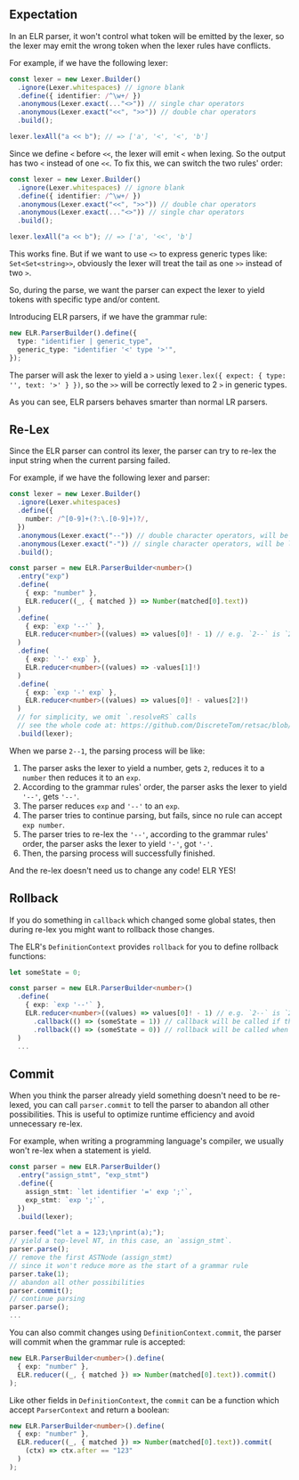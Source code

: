 <!-- # Expectation & Re-Lex -->

## Expectation

In an ELR parser, it won't control what token will be emitted by the lexer, so the lexer may emit the wrong token when the lexer rules have conflicts.

For example, if we have the following lexer:

```ts
const lexer = new Lexer.Builder()
  .ignore(Lexer.whitespaces) // ignore blank
  .define({ identifier: /^\w+/ })
  .anonymous(Lexer.exact(..."<>")) // single char operators
  .anonymous(Lexer.exact("<<", ">>")) // double char operators
  .build();

lexer.lexAll("a << b"); // => ['a', '<', '<', 'b']
```

Since we define `<` before `<<`, the lexer will emit `<` when lexing. So the output has two `<` instead of one `<<`. To fix this, we can switch the two rules' order:

```ts
const lexer = new Lexer.Builder()
  .ignore(Lexer.whitespaces) // ignore blank
  .define({ identifier: /^\w+/ })
  .anonymous(Lexer.exact("<<", ">>")) // double char operators
  .anonymous(Lexer.exact(..."<>")) // single char operators
  .build();

lexer.lexAll("a << b"); // => ['a', '<<', 'b']
```

This works fine. But if we want to use `<>` to express generic types like: `Set<Set<string>>`, obviously the lexer will treat the tail as one `>>` instead of two `>`.

So, during the parse, we want the parser can expect the lexer to yield tokens with specific type and/or content.

Introducing ELR parsers, if we have the grammar rule:

```ts
new ELR.ParserBuilder().define({
  type: "identifier | generic_type",
  generic_type: "identifier '<' type '>'",
});
```

The parser will ask the lexer to yield a `>` using `lexer.lex({ expect: { type: '', text: '>' } })`, so the `>>` will be correctly lexed to 2 `>` in generic types.

As you can see, ELR parsers behaves smarter than normal LR parsers.

## Re-Lex

Since the ELR parser can control its lexer, the parser can try to re-lex the input string when the current parsing failed.

For example, if we have the following lexer and parser:

```ts
const lexer = new Lexer.Builder()
  .ignore(Lexer.whitespaces)
  .define({
    number: /^[0-9]+(?:\.[0-9]+)?/,
  })
  .anonymous(Lexer.exact("--")) // double character operators, will be lexed first
  .anonymous(Lexer.exact("-")) // single character operators, will be lexed second
  .build();

const parser = new ELR.ParserBuilder<number>()
  .entry("exp")
  .define(
    { exp: "number" },
    ELR.reducer((_, { matched }) => Number(matched[0].text))
  )
  .define(
    { exp: `exp '--'` },
    ELR.reducer<number>((values) => values[0]! - 1) // e.g. `2--` is `2 - 1`
  )
  .define(
    { exp: `'-' exp` },
    ELR.reducer<number>((values) => -values[1]!)
  )
  .define(
    { exp: `exp '-' exp` },
    ELR.reducer<number>((values) => values[0]! - values[2]!)
  )
  // for simplicity, we omit `.resolveRS` calls
  // see the whole code at: https://github.com/DiscreteTom/retsac/blob/main/example/re-lex/re-lex.ts
  .build(lexer);
```

When we parse `2--1`, the parsing process will be like:

1. The parser asks the lexer to yield a number, gets `2`, reduces it to a `number` then reduces it to an `exp`.
2. According to the grammar rules' order, the parser asks the lexer to yield `'--'`, gets `'--'`.
3. The parser reduces `exp` and `'--'` to an `exp`.
4. The parser tries to continue parsing, but fails, since no rule can accept `exp number`.
5. The parser tries to re-lex the `'--'`, according to the grammar rules' order, the parser asks the lexer to yield `'-'`, got `'-'`.
6. Then, the parsing process will successfully finished.

And the re-lex doesn't need us to change any code! ELR YES!

## Rollback

If you do something in `callback` which changed some global states, then during re-lex you might want to rollback those changes.

The ELR's `DefinitionContext` provides `rollback` for you to define rollback functions:

```ts
let someState = 0;

const parser = new ELR.ParserBuilder<number>()
  .define(
    { exp: `exp '--'` },
    ELR.reducer<number>((values) => values[0]! - 1) // e.g. `2--` is `2 - 1`
      .callback(() => (someState = 1)) // callback will be called if the grammar rule is accepted
      .rollback(() => (someState = 0)) // rollback will be called when re-lex
  )
  ...
```

## Commit

When you think the parser already yield something doesn't need to be re-lexed, you can call `parser.commit` to tell the parser to abandon all other possibilities. This is useful to optimize runtime efficiency and avoid unnecessary re-lex.

For example, when writing a programming language's compiler, we usually won't re-lex when a statement is yield.

```ts
const parser = new ELR.ParserBuilder()
  .entry("assign_stmt", "exp_stmt")
  .define({
    assign_stmt: `let identifier '=' exp ';'`,
    exp_stmt: `exp ';'`,
  })
  .build(lexer);

parser.feed("let a = 123;\nprint(a);");
// yield a top-level NT, in this case, an `assign_stmt`.
parser.parse();
// remove the first ASTNode (assign_stmt)
// since it won't reduce more as the start of a grammar rule
parser.take(1);
// abandon all other possibilities
parser.commit();
// continue parsing
parser.parse();
...
```

You can also commit changes using `DefinitionContext.commit`, the parser will commit when the grammar rule is accepted:

```ts
new ELR.ParserBuilder<number>().define(
  { exp: "number" },
  ELR.reducer((_, { matched }) => Number(matched[0].text)).commit()
);
```

Like other fields in `DefinitionContext`, the `commit` can be a function which accept `ParserContext` and return a boolean:

```ts
new ELR.ParserBuilder<number>().define(
  { exp: "number" },
  ELR.reducer((_, { matched }) => Number(matched[0].text)).commit(
    (ctx) => ctx.after == "123"
  )
);
```
